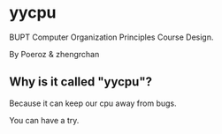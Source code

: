 # yycpu
BUPT Computer Organization Principles Course Design.

By Poeroz & zhengrchan

## Why is it called "yycpu"?

Because it can keep our cpu away from bugs.

You can have a try.
